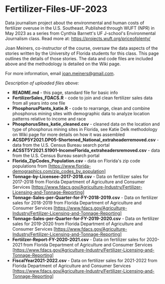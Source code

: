 # Fertilizer-Files-UF-2023

Data journalism project about the environmental and human costs of fertilizer overuse in the U.S. Southeast. Published through WUFT (NPR) in May 2023 as a series from Cynthia Barnett's UF J-school's Environmental Journalism class. Read more at: https://projects.wuft.org/priceofplenty/

Joan Meiners, co-instructor of the course, oversaw the data aspects of the stories written by the University of Florida students for this class. This page outlines the details of those stories. The data and code files are included above and the methodology is detailed on the Wiki page.

For more information, email joan.meiners@gmail.com.


_Description of uploaded files above:_

 * **README.md** - this page, standard file for basic info
 * **FertilizerSales_FDACS.R** - code to join and clean fertilizer sales data from all years into one file
 * **PhosphorusPlants_katie.R** - code to rearrange, clean and combine phosphorus mining sites with demographic data to analyze location patterns relative to income and race
 * **PhosphorusSites_katie_cleaned.csv** - cleaned data on the location and type of phosphorus mining sites in Florida, see Katie Delk methodology on Wiki page for more details on how it was assembled
 * **ACSDP5Y2021.DP05-Shortened_National_extraheaderremoved.csv** - data from the U.S. Census Bureau search portal
 * **ACSST5Y2021.S1901-IncomeFlorida_extraheadersremoved.csv** - data from the U.S. Census Bureau search portal
 * **Florida_ZipCodes_Population.csv** - data on Florida's zip code populations from [https://www.florida-demographics.com/zip_codes_by_population]
 * **Tonnage-by-Licensee-2017-2018.csv** - Data on fertilizer sales for 2017-2018 from Florida Department of Agriculture and Consumer Services [https://www.fdacs.gov/Agriculture-Industry/Fertilizer-Licensing-and-Tonnage-Reporting]
 * **Tonnage-Sales-per-Quarter-for-FY-2018-2019.csv** - Data on fertilizer sales for 2018-2019 from Florida Department of Agriculture and Consumer Services [https://www.fdacs.gov/Agriculture-Industry/Fertilizer-Licensing-and-Tonnage-Reporting]
 * **Tonnage-Sales-per-Quarter-for-FY-2019-2020.csv** - Data on fertilizer sales for 2019-2020 from Florida Department of Agriculture and Consumer Services [https://www.fdacs.gov/Agriculture-Industry/Fertilizer-Licensing-and-Tonnage-Reporting]
 * **Fertiilzer-Report-FY-2020-2021.csv** - Data on fertilizer sales for 2020-2021 from Florida Department of Agriculture and Consumer Services [https://www.fdacs.gov/Agriculture-Industry/Fertilizer-Licensing-and-Tonnage-Reporting]
* **FiscalYear2021-2022.csv** - Data on fertilizer sales for 2021-2022 from Florida Department of Agriculture and Consumer Services [https://www.fdacs.gov/Agriculture-Industry/Fertilizer-Licensing-and-Tonnage-Reporting]
